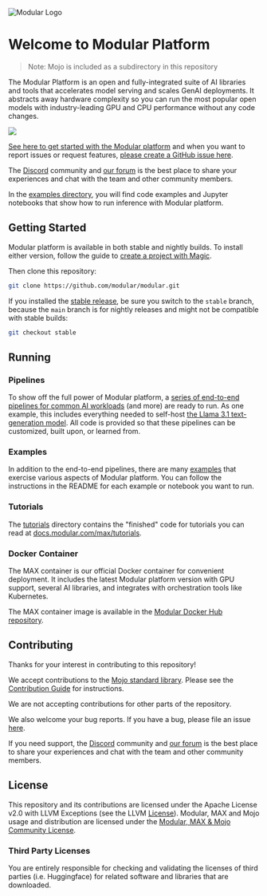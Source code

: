 ![Modular Logo](https://modular-assets.s3.amazonaws.com/images/GitHubBannerModular.png)

# Welcome to Modular Platform

> Note: Mojo is included as a subdirectory in this repository

The Modular Platform is an open and fully-integrated suite of AI libraries
and tools that accelerates model serving and scales GenAI deployments. It
abstracts away hardware complexity so you can run the most popular open
models with industry-leading GPU and CPU performance without any code changes.

![](https://docs.modular.com/images/modular-container-stack.png?20250513)

[See here to get started with the Modular platform](https://docs.modular.com/max/get-started)
and when you want to report issues or request features,
[please create a GitHub issue here](https://github.com/modular/modular/issues/new/choose).

The [Discord](https://discord.gg/modular) community and
[our forum](https://forum.modular.com/) is the best place to share
your experiences and chat with the team and other community members.

In the [examples directory](https://github.com/modular/modular/tree/main/examples),
you will find code examples and Jupyter notebooks that show how to run inference
with Modular platform.

## Getting Started

Modular platform is available in both stable and nightly builds. To install
either version, follow the guide to [create a project with
Magic](https://docs.modular.com/max/create-project).

Then clone this repository:

```bash
git clone https://github.com/modular/modular.git
```

If you installed the [stable
release](https://docs.modular.com/max/packages#stable-release), be sure you
switch to the `stable` branch, because the `main` branch is for nightly
releases and might not be compatible with stable builds:

```bash
git checkout stable
```

## Running

### Pipelines

To show off the full power of Modular platform, a
[series of end-to-end pipelines for common AI workloads](./src/max/pipelines/)
(and more) are ready to run. As one example, this includes everything needed to
self-host
[the Llama 3.1 text-generation model](./src/max/pipelines/architectures/llama3/).
All code is provided so that these pipelines can be customized, built upon, or
learned from.

### Examples

In addition to the end-to-end pipelines, there are many [examples](./examples/)
that exercise various aspects of Modular platform. You can follow the
instructions in the README for each example or notebook you want to run.

### Tutorials

The [tutorials](./tutorials/) directory contains the "finished" code for
tutorials you can read at
[docs.modular.com/max/tutorials](https://docs.modular.com/max/tutorials).

### Docker Container

The MAX container is our official Docker container for convenient deployment.
It includes the latest Modular platform version with GPU support, several AI
libraries, and integrates with orchestration tools like Kubernetes.

The MAX container image is available in the
[Modular Docker Hub repository](https://hub.docker.com/repository/docker/modular/max-nvidia-base/).

## Contributing

Thanks for your interest in contributing to this repository!

We accept contributions to the [Mojo standard library](./mojo).
Please see the [Contribution Guide](mojo/CONTRIBUTING.md) for instructions.

We are not accepting contributions for other parts of the repository.

We also welcome your bug reports.  If you have a bug, please file an issue
[here](https://github.com/modular/modular/issues/new/choose).

If you need support, the [Discord](https://discord.gg/modular)
community and [our forum](https://forum.modular.com/) is the best
place to share your experiences and chat with the team and other
community members.

## License

This repository and its contributions are licensed under the Apache License
v2.0 with LLVM Exceptions (see the LLVM [License](https://llvm.org/LICENSE.txt)).
Modular, MAX and Mojo usage and distribution are licensed under the
[Modular, MAX & Mojo Community License](https://www.modular.com/legal/max-mojo-license).

### Third Party Licenses

You are entirely responsible for checking and validating the licenses of
third parties (i.e. Huggingface) for related software and libraries that are downloaded.
